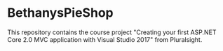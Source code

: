 # BethanysPieShop
This repository contains the course project "Creating your first ASP.NET Core 2.0 MVC application with Visual Studio 2017" from Pluralsight.

